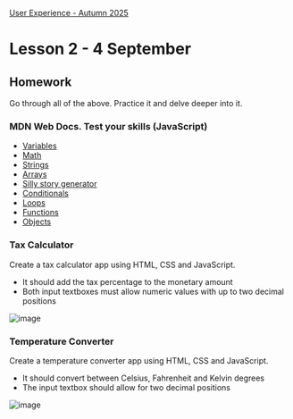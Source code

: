 [User Experience - Autumn 2025](https://github.com/arturomorarioja-kea/WD_UX_E25/blob/main/README.md)

# Lesson 2 - 4 September

## Homework
Go through all of the above. Practice it and delve deeper into it.

### MDN Web Docs. Test your skills (JavaScript)
- [Variables](https://developer.mozilla.org/en-US/docs/Learn/JavaScript/First_steps/Test_your_skills:_variables)
- [Math](https://developer.mozilla.org/en-US/docs/Learn/JavaScript/First_steps/Test_your_skills:_Math)
- [Strings](https://developer.mozilla.org/en-US/docs/Learn/JavaScript/First_steps/Useful_string_methods)
- [Arrays](https://developer.mozilla.org/en-US/docs/Learn/JavaScript/First_steps/Arrays#test_your_skills!)
- [Silly story generator](https://developer.mozilla.org/en-US/docs/Learn/JavaScript/First_steps/Silly_story_generator)
- [Conditionals](https://developer.mozilla.org/en-US/docs/Learn/JavaScript/Building_blocks/Test_your_skills:_Conditionals)
- [Loops](https://developer.mozilla.org/en-US/docs/Learn/JavaScript/Building_blocks/Test_your_skills:_Loops)
- [Functions](https://developer.mozilla.org/en-US/docs/Learn/JavaScript/Building_blocks/Test_your_skills:_Functions)
- [Objects](https://developer.mozilla.org/en-US/docs/Learn/JavaScript/Objects/Test_your_skills:_Object_basics)

### Tax Calculator
Create a tax calculator app using HTML, CSS and JavaScript.
- It should add the tax percentage to the monetary amount
- Both input textboxes must allow numeric values with up to two decimal positions

![image](https://github.com/user-attachments/assets/868446da-1e19-4518-bbe3-c51f24ec221e)

### Temperature Converter
Create a temperature converter app using HTML, CSS and JavaScript.
- It should convert between Celsius, Fahrenheit and Kelvin degrees
- The input textbox should allow for two decimal positions

![image](https://github.com/user-attachments/assets/6443eb83-0b73-4ff9-b9f1-87ec5fee03c9)
